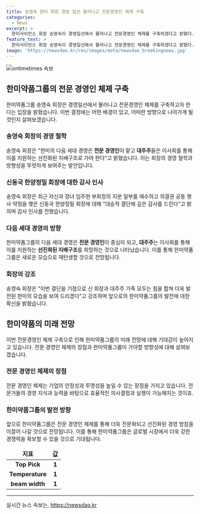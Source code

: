 ```yaml
---
title: 송영숙 한미 회장 경영 일선 물러나고 전문경영인 체제 구축
categories:
  - News
excerpt: >
  한미사이언스 회장 송영숙이 경영일선에서 물러나고 전문경영인 체제를 구축하겠다고 밝혔다. 이는 대승적 결단으로, 대주주들은 이사회를 통해 전문 경영인을 지원하는 선진화된 지배구조를 지향하며, 신 회장 중심으로 새로운 한미그룹을 재탄생시키기를 희망하고 있다. 
feature_text: >
  한미사이언스 회장 송영숙이 경영일선에서 물러나고 전문경영인 체제를 구축하겠다고 밝혔다. 이는 대승적 결단으로, 대주주들은 이사회를 통해 전문 경영인을 지원하는 선진화된 지배구조를 지향하며, 신 회장 중심으로 새로운 한미그룹을 재탄생시키기를 희망하고 있다. 
image: 'https://newsdao.kr/res/images/meta/newsdao_breakingnews.jpg'
---
```


<p><img src="https://newsdao.kr/res/images/meta/newsdao_breakingnews.jpg" alt="ontimetimes 속보" /></p>

<h2 data-ke-size="size26">한미약품그룹의 전문 경영인 체제 구축</h2>

<p data-ke-size="size16">한미약품그룹 송영숙 회장은 경영일선에서 물러나고 전문경영인 체제를 구축하고자 한다는 입장을 밝혔습니다. 이번 결정에는 어떤 배경이 있고, 어떠한 방향으로 나아가게 될 것인지 살펴보겠습니다.</p>

<h3>송영숙 회장의 경영 철학</h3>

<p data-ke-size="size16">송영숙 회장은 "한미의 다음 세대 경영은 <b>전문 경영인</b>이 맡고 <b>대주주</b>들은 이사회를 통해 이를 지원하는 선진화된 지배구조로 가야 한다"고 밝혔습니다. 이는 회장의 경영 철학과 방향성을 뚜렷하게 보여주는 발언입니다.</p>

<h3>신동국 한양정밀 회장에 대한 감사 인사</h3>

<p data-ke-size="size16">송영숙 회장은 최근 자신과 장녀 임주현 부회장의 지분 일부를 매수하고 의결권 공동 행사 약정을 맺은 신동국 한양정밀 회장에 대해 "대승적 결단에 깊은 감사를 드린다"고 밝히며 감사 인사를 전했습니다.</p>

<h3>다음 세대 경영의 방향</h3>

<p data-ke-size="size16">한미약품그룹의 다음 세대 경영은 <b>전문 경영인</b>이 중심이 되고, <b>대주주</b>는 이사회를 통해 이를 지원하는 <b>선진화된 지배구조</b>를 희망하는 것으로 나타났습니다. 이를 통해 한미약품그룹은 새로운 모습으로 재탄생할 것으로 전망됩니다.</p>

<h3>회장의 강조</h3>

<p data-ke-size="size16">송영숙 회장은 "이번 결단을 기점으로 신 회장과 대주주 가족 모두는 힘을 합쳐 더욱 발전된 한미의 모습을 보여 드리겠다"고 강조하며 앞으로의 한미약품그룹의 발전에 대한 확신을 밝혔습니다.</p>

<h2 data-ke-size="size26">한미약품의 미래 전망</h2>

<p data-ke-size="size16">이번 전문경영인 체제 구축으로 인해 한미약품그룹의 미래 전망에 대해 기대감이 높아지고 있습니다. 전문 경영인 체제의 장점과 한미약품그룹이 가야할 방향성에 대해 살펴보겠습니다.</p>

<h3>전문 경영인 체제의 장점</h3>

<p data-ke-size="size16">전문 경영인 체제는 기업의 안정성과 투명성을 높일 수 있는 장점을 가지고 있습니다. 전문가들의 경영 지식과 능력을 바탕으로 효율적인 의사결정과 실행이 가능해지는 것이죠.</p>

<h3>한미약품그룹의 발전 방향</h3>

<p data-ke-size="size16">앞으로 한미약품그룹은 전문 경영인 체제를 통해 더욱 전문화되고 선진화된 경영 방침을 이끌어 나갈 것으로 전망됩니다. 이를 통해 한미약품그룹은 글로벌 시장에서 더욱 강한 경쟁력을 확보할 수 있을 것으로 기대됩니다.</p>

<table>
<thead>
<tr>
<td style="text-align: center; height: 17px;"><b>지표</b></td>
<td style="text-align: center; height: 17px;"><b>값</b></td>
</tr>
</thead>
<tbody>
<tr>
<td style="text-align: center; height: 17px;"><b>Top Pick</b></td>
<td style="text-align: center; height: 17px;"><b>1</b></td>
</tr>
<tr>
<td style="text-align: center; height: 17px;"><b>Temperature</b></td>
<td style="text-align: center; height: 17px;"><b>1</b></td>
</tr>
<tr>
<td style="text-align: center; height: 17px;"><b>beam width</b></td>
<td style="text-align: center; height: 17px;"><b>1</b></td>
</tr>
</tbody>
</table>

<hr>
실시간 뉴스 속보는, <a href="https://newsdao.kr" rel="dofollow">https://newsdao.kr</a>


